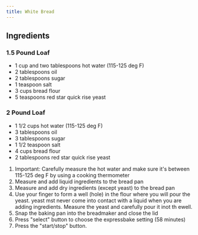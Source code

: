 ```yaml
---
title: White Bread
---
```


## Ingredients

### 1.5 Pound Loaf

* 1 cup and two tablespoons hot water (115-125 deg F)
* 2 tablespoons oil
* 2 tablespoons sugar
* 1 teaspoon salt
* 3 cups bread flour
* 5 teaspoons red star quick rise yeast

### 2 Pound Loaf

* 1 1/2 cups hot water (115-125 deg F)
* 3 tablespoons oil
* 3 tablespoons sugar
* 1 1/2 teaspoon salt
* 4 cups bread flour
* 2 tablespoons red star quick rise yeast
 
1. Important: Carefully measure the hot water and make sure it's between 115-125 deg F by using a cooking thermometer
1. Measure and add liquid ingredients to the bread pan
1. Measure and add dry ingredients (except yeast) to the bread pan
1. Use your finger to form a well (hole) in the flour where you will pour the yeast.  yeast mst never come into contact with a liquid when you are adding ingredients.  Measure the yeast and carefully pour it inot th ewell.
1. Snap the baking pan into the breadmaker and close the lid
1. Press "select" button to choose the expressbake setting (58 minutes)
1. Press the "start/stop" button.